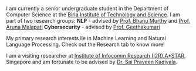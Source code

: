 I am currently a senior undergraduate student in the Department of Computer Science at the [Birla Institute of Technology and Science](https://www.bits-pilani.ac.in/). I am part of two research groups:
**NLP** - advised by [Prof. Bhanu Murthy](https://www.bits-pilani.ac.in/hyderabad/bhanumurthy/Profile) and [Prof. Aruna Malapati](https://universe.bits-pilani.ac.in/hyderabad/arunamalapati/Profile)
**Cybersecurity** - advised by [Prof. Geethakumari](https://universe.bits-pilani.ac.in/hyderabad/geethakumari/Profile)

My primary research interests lie in Machine Learning and Natural Language Processing. Check out the Research tab to know more!

I am a visiting researcher at [Institute of Infocomm Research (I2R),A*STAR](https://www.a-star.edu.sg/i2r), Singapore and am fortunate to be advised by [Dr. Sai Praveen Kadiyala](https://www.linkedin.com/in/kadiyala-sai-praveen-92131733/).
